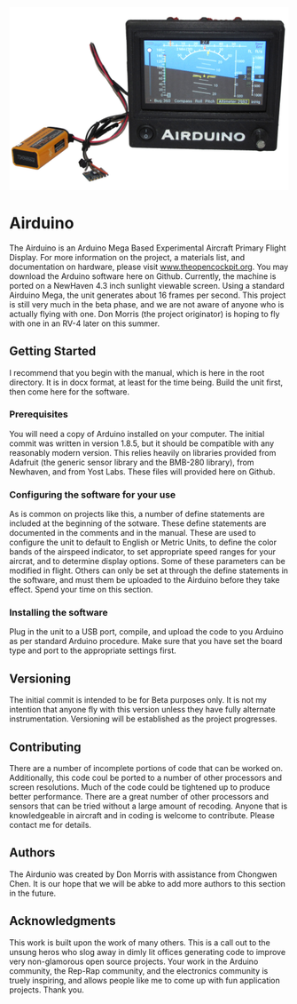 ![Picture of Airduino Unit](AIRduino_Pic.jpg)
# Airduino
The Airduino is an Arduino Mega Based Experimental Aircraft Primary Flight Display.  For more information on the project, a materials list, and documentation on hardware, please visit www.theopencockpit.org.  You may download the Arduino software here on Github.  Currently, the machine is ported on a NewHaven 4.3 inch sunlight viewable screen.  Using a standard Airduino Mega, the unit generates about 16 frames per second.  This project is still very much in the beta phase, and we are not aware of anyone who is actually flying with one.  Don Morris (the project originator) is hoping to fly with one in an RV-4 later on this summer.
## Getting Started
I recommend that you begin with the manual, which is here in the root directory.  It is in docx format, at least for the time being.  Build the unit first, then come here for the software.
### Prerequisites
You will need a copy of Arduino installed on your computer.  The initial commit was written in version 1.8.5, but it should be compatible with any reasonably modern version.  This relies heavily on libraries provided from Adafruit (the generic sensor library and the BMB-280 library), from Newhaven, and from Yost Labs.  These files will provided here on Github. 
### Configuring the software for your use 
As is common on projects like this, a number of define statements are included at the beginning of the sotware.  These define statements are documented in the comments and in the manual.  These are used to configure the unit to default to English or Metric Units, to define the color bands of the airspeed indicator, to set appropriate speed ranges for your aircrat, and to determine display options.  Some of these parameters can be modified in flight.  Others can only be set at through the define statements in the software, and must them be uploaded to the Airduino before they take effect.  Spend your time on this section.
### Installing the software
Plug in the unit to a USB port, compile, and upload the code to you Arduino as per standard Arduino procedure.  Make sure that you have set the board type and port to the appropriate settings first.
## Versioning
The initial commit is intended to be for Beta purposes only.  It is not my intention that anyone fly with this version unless they have fully alternate instrumentation.  Versioning will be established as the project progresses.
## Contributing
There are a number of incomplete portions of code that can be worked on.  Additionally, this code coul be ported to a number of other processors and screen resolutions.  Much of the code could be tightened up to produce better performance.  There are a great number of other processors and sensors that can be tried without a large amount of recoding.  Anyone that is knowledgeable in aircraft and in coding is welcome to contribute.  Please contact me for details.
## Authors
The Airdunio was created by Don Morris with assistance from Chongwen Chen.  It is our hope that we will be abke to add more authors to this section in the future.
## Acknowledgments
This work is built upon the work of many others.  This is a call out to the unsung heros who slog away in dimly lit offices generating code to improve very non-glamorous open source projects.  Your work in the Arduino community, the Rep-Rap community, and the electronics community is truely inspiring, and allows people like me to come up with fun application projects.  Thank you.
